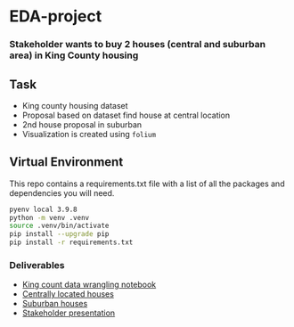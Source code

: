 # EDA-project
### Stakeholder wants to buy 2 houses (central and suburban area) in King County housing

## Task

- King county housing dataset
- Proposal based on dataset find house at central location
- 2nd house proposal in suburban
- Visualization is created using `folium`

## Virtual Environment

This repo contains a requirements.txt file with a list of all the packages and dependencies you will need.

```Bash
pyenv local 3.9.8
python -m venv .venv
source .venv/bin/activate
pip install --upgrade pip
pip install -r requirements.txt
````
### Deliverables

- [King count data wrangling notebook](EDA_housing.ipynb)
- [Centrally located houses](city_map.html)
- [Suburban houses](urban_map.html)
- [Stakeholder presentation](House_Buying_Proposal.pdf)